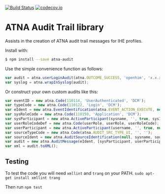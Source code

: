 [![Build Status](https://travis-ci.org/jembi/atna-audit.svg)](https://travis-ci.org/jembi/atna-audit) [![codecov.io](https://codecov.io/github/jembi/atna-audit/coverage.svg?branch=master)](https://codecov.io/github/jembi/atna-audit?branch=master)

# ATNA Audit Trail library

Assists in the creation of ATNA audit trail messages for IHE profiles.

Install with:

```bash
$ npm install --save atna-audit
```

Use the simple convenience function as follows:

```js
var audit = atna.userLoginAudit(atna.OUTCOME_SUCCESS, 'openhim', 'x.x.x.x', 'testUser', 'testRole', '123');
var syslog = atna.wrapInSyslog(audit);
```

Or construct your own custom audits like this:

```js
var eventID = new atna.Code(110114, 'UserAuthenticated', 'DCM');
var typeCode = new atna.Code(110122, 'Login', 'DCM');
var eIdent = new atna.EventIdentification(atna.EVENT_ACTION_EXECUTE, new Date(), atna.OUTCOME_SUCCESS, eventID, typeCode);
var sysRoleCode = new atna.Code(110150, 'Application', 'DCM');
var sysParticipant = new atna.ActiveParticipant(sysname, '', true, sysIp, atna.NET_AP_TYPE_IP, [sysRoleCode]);
var userRoleCodeDef = new atna.Code(userRole, userRole, userRoleCode);
var userParticipant = new atna.ActiveParticipant(username, '', true, null, null, [userRoleCodeDef]);
var sourceTypeCode = new atna.Code(atna.AUDIT_SRC_TYPE_UI, '', '');
var sourceIdent = new atna.AuditSourceIdentification(null, sysname, sourceTypeCode);
var audit = new atna.AuditMessage(eIdent, [sysParticipant, userParticipant], null, [sourceIdent]);
var xml = audit.toXML();
```

## Testing

To test the code you will need `xmllint` and `trang` on your PATH. `sudo apt-get install xmllint trang`

Then run `npm test`
